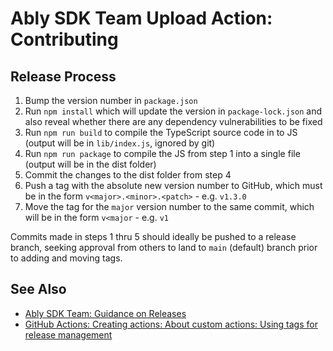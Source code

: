 # Ably SDK Team Upload Action: Contributing

## Release Process

1. Bump the version number in `package.json`
2. Run `npm install` which will update the version in `package-lock.json` and also reveal whether there are any dependency vulnerabilities to be fixed
3. Run `npm run build` to compile the TypeScript source code in to JS (output will be in `lib/index.js`, ignored by git)
4. Run `npm run package` to compile the JS from step 1 into a single file (output will be in the dist folder)
5. Commit the changes to the dist folder from step 4
6. Push a tag with the absolute new version number to GitHub, which must be in the form `v<major>.<minor>.<patch>` - e.g. `v1.3.0`
7. Move the tag for the `major` version number to the same commit, which will be in the form `v<major` - e.g. `v1`

Commits made in steps 1 thru 5 should ideally be pushed to a release branch, seeking approval from others to land to `main` (default) branch prior to adding and moving tags.

## See Also

- [Ably SDK Team: Guidance on Releases](https://github.com/ably/engineering/blob/main/sdk/releases.md)
- [GitHub Actions: Creating actions: About custom actions: Using tags for release management](https://docs.github.com/en/actions/creating-actions/about-custom-actions#using-tags-for-release-management)
